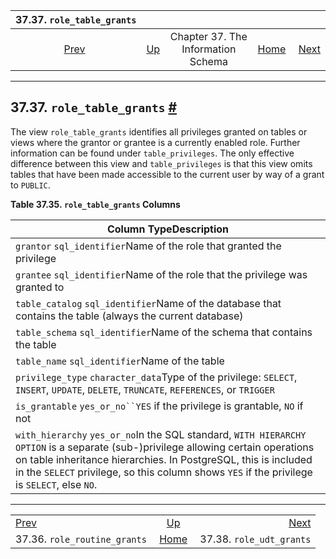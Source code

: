 <!--?xml version="1.0" encoding="UTF-8" standalone="no"?-->

|                         37.37. `role_table_grants`                        |                                                                    |                                    |                                                       |                                                                   |
| :-----------------------------------------------------------------------: | :----------------------------------------------------------------- | :--------------------------------: | ----------------------------------------------------: | ----------------------------------------------------------------: |
| [Prev](infoschema-role-routine-grants.html "37.36. role_routine_grants")  | [Up](information-schema.html "Chapter 37. The Information Schema") | Chapter 37. The Information Schema | [Home](index.html "PostgreSQL 17devel Documentation") |  [Next](infoschema-role-udt-grants.html "37.38. role_udt_grants") |

***

## 37.37. `role_table_grants` [#](#INFOSCHEMA-ROLE-TABLE-GRANTS)

The view `role_table_grants` identifies all privileges granted on tables or views where the grantor or grantee is a currently enabled role. Further information can be found under `table_privileges`. The only effective difference between this view and `table_privileges` is that this view omits tables that have been made accessible to the current user by way of a grant to `PUBLIC`.

**Table 37.35. `role_table_grants` Columns**

| Column TypeDescription                                                                                                                                                                                                                                                                              |
| --------------------------------------------------------------------------------------------------------------------------------------------------------------------------------------------------------------------------------------------------------------------------------------------------- |
| `grantor` `sql_identifier`Name of the role that granted the privilege                                                                                                                                                                                                                               |
| `grantee` `sql_identifier`Name of the role that the privilege was granted to                                                                                                                                                                                                                        |
| `table_catalog` `sql_identifier`Name of the database that contains the table (always the current database)                                                                                                                                                                                          |
| `table_schema` `sql_identifier`Name of the schema that contains the table                                                                                                                                                                                                                           |
| `table_name` `sql_identifier`Name of the table                                                                                                                                                                                                                                                      |
| `privilege_type` `character_data`Type of the privilege: `SELECT`, `INSERT`, `UPDATE`, `DELETE`, `TRUNCATE`, `REFERENCES`, or `TRIGGER`                                                                                                                                                              |
| `is_grantable` `yes_or_no``YES` if the privilege is grantable, `NO` if not                                                                                                                                                                                                                          |
| `with_hierarchy` `yes_or_no`In the SQL standard, `WITH HIERARCHY OPTION` is a separate (sub-)privilege allowing certain operations on table inheritance hierarchies. In PostgreSQL, this is included in the `SELECT` privilege, so this column shows `YES` if the privilege is `SELECT`, else `NO`. |

***

|                                                                           |                                                                    |                                                                   |
| :------------------------------------------------------------------------ | :----------------------------------------------------------------: | ----------------------------------------------------------------: |
| [Prev](infoschema-role-routine-grants.html "37.36. role_routine_grants")  | [Up](information-schema.html "Chapter 37. The Information Schema") |  [Next](infoschema-role-udt-grants.html "37.38. role_udt_grants") |
| 37.36. `role_routine_grants`                                              |        [Home](index.html "PostgreSQL 17devel Documentation")       |                                          37.38. `role_udt_grants` |
